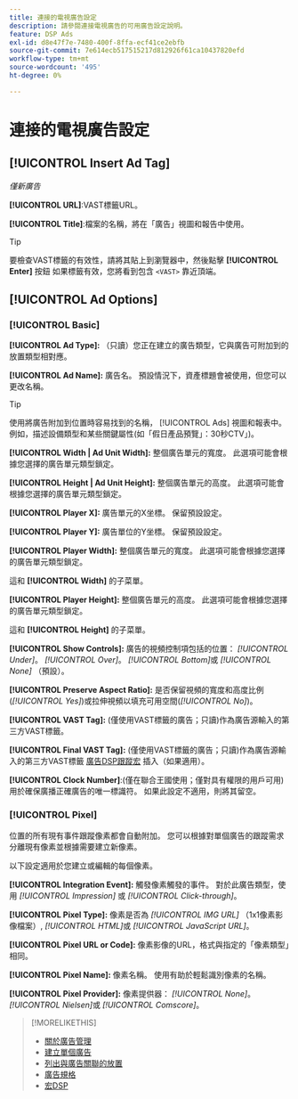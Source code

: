 ```yaml
---
title: 連接的電視廣告設定
description: 請參閱連接電視廣告的可用廣告設定說明。
feature: DSP Ads
exl-id: d8e47f7e-7480-400f-8ffa-ecf41ce2ebfb
source-git-commit: 7e614ecb517515217d812926f61ca10437820efd
workflow-type: tm+mt
source-wordcount: '495'
ht-degree: 0%

---
```


# 連接的電視廣告設定

## [!UICONTROL Insert Ad Tag]

*僅新廣告*

**[!UICONTROL URL]**:VAST標籤URL。

**[!UICONTROL Title]**:檔案的名稱，將在「廣告」視圖和報告中使用。

>[!TIP]
>
> 要檢查VAST標籤的有效性，請將其貼上到瀏覽器中，然後點擊 **[!UICONTROL Enter]** 按鈕 如果標籤有效，您將看到包含 `<VAST>` 靠近頂端。

## [!UICONTROL Ad Options]

### [!UICONTROL Basic]

**[!UICONTROL Ad Type]:** （只讀）您正在建立的廣告類型，它與廣告可附加到的放置類型相對應。

**[!UICONTROL Ad Name]:** 廣告名。 預設情況下，資產標題會被使用，但您可以更改名稱。

>[!TIP]
>
> 使用將廣告附加到位置時容易找到的名稱， [!UICONTROL Ads] 視圖和報表中。 例如，描述設備類型和某些關鍵屬性(如「假日產品預覽」：30秒CTV」)。

**[!UICONTROL Width | Ad Unit Width]:** 整個廣告單元的寬度。 此選項可能會根據您選擇的廣告單元類型鎖定。

**[!UICONTROL Height | Ad Unit Height]:** 整個廣告單元的高度。 此選項可能會根據您選擇的廣告單元類型鎖定。

**[!UICONTROL Player X]:** 廣告單元的X坐標。 保留預設設定。

**[!UICONTROL Player Y]:** 廣告單位的Y坐標。 保留預設設定。

**[!UICONTROL Player Width]:** 整個廣告單元的寬度。 此選項可能會根據您選擇的廣告單元類型鎖定。

這和 **[!UICONTROL Width]** 的子菜單。

**[!UICONTROL Player Height]:** 整個廣告單元的高度。 此選項可能會根據您選擇的廣告單元類型鎖定。

這和 **[!UICONTROL Height]** 的子菜單。

**[!UICONTROL Show Controls]:** 廣告的視頻控制項包括的位置： *[!UICONTROL Under]*。 *[!UICONTROL Over]*。 *[!UICONTROL Bottom]*&#x200B;或 *[!UICONTROL None]* （預設）。

**[!UICONTROL Preserve Aspect Ratio]:** 是否保留視頻的寬度和高度比例(*[!UICONTROL Yes]*)或拉伸視頻以填充可用空間(*[!UICONTROL No]*)。

**[!UICONTROL VAST Tag]:** (僅使用VAST標籤的廣告；只讀)作為廣告源輸入的第三方VAST標籤。

**[!UICONTROL Final VAST Tag]:** (僅使用VAST標籤的廣告；只讀)作為廣告源輸入的第三方VAST標籤 [廣告DSP跟蹤宏](/help/dsp/campaign-management/macros.md) 插入（如果適用）。

**[!UICONTROL Clock Number]**:(僅在聯合王國使用；僅對具有權限的用戶可用)用於確保廣播正確廣告的唯一標識符。 如果此設定不適用，則將其留空。

### [!UICONTROL Pixel]

位置的所有現有事件跟蹤像素都會自動附加。 您可以根據對單個廣告的跟蹤需求分離現有像素並根據需要建立新像素。

以下設定適用於您建立或編輯的每個像素。

**[!UICONTROL Integration Event]:** 觸發像素觸發的事件。 對於此廣告類型，使用 *[!UICONTROL Impression]* 或 *[!UICONTROL Click-through]*。

**[!UICONTROL Pixel Type]:** 像素是否為 *[!UICONTROL IMG URL]* （1x1像素影像檔案）, *[!UICONTROL HTML]*&#x200B;或 *[!UICONTROL JavaScript URL]*。

**[!UICONTROL Pixel URL or Code]:** 像素影像的URL，格式與指定的「像素類型」相同。

**[!UICONTROL Pixel Name]:** 像素名稱。 使用有助於輕鬆識別像素的名稱。

**[!UICONTROL Pixel Provider]:** 像素提供器： *[!UICONTROL None]*。 *[!UICONTROL Nielsen]*&#x200B;或 *[!UICONTROL Comscore]*。

>[!MORELIKETHIS]
>
>* [關於廣告管理](ad-about.md)
>* [建立單個廣告](ad-create.md)
>* [列出與廣告關聯的放置](/help/dsp/campaign-management/ads/ad-list-placements.md)
>* [廣告規格](ad-specs.md)
>* [宏DSP](/help/dsp/campaign-management/macros.md)

